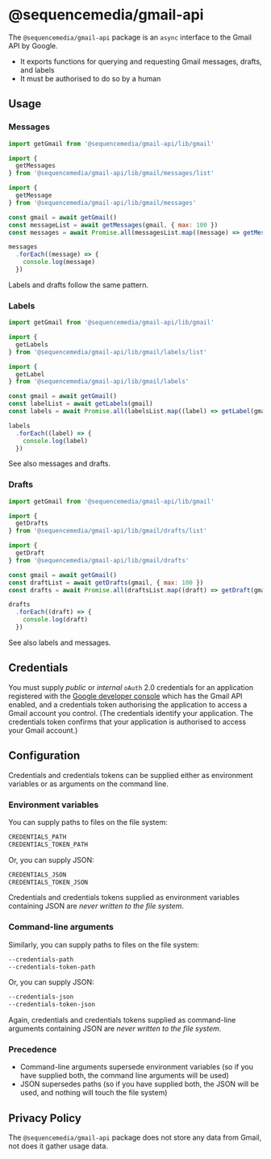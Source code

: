 # @sequencemedia/gmail-api

The `@sequencemedia/gmail-api` package is an `async` interface to the Gmail API by Google.

* It exports functions for querying and requesting Gmail messages, drafts, and labels
* It must be authorised to do so by a human

## Usage

### Messages

```javascript
import getGmail from '@sequencemedia/gmail-api/lib/gmail'

import {
  getMessages
} from '@sequencemedia/gmail-api/lib/gmail/messages/list'

import {
  getMessage
} from '@sequencemedia/gmail-api/lib/gmail/messages'

const gmail = await getGmail()
const messageList = await getMessages(gmail, { max: 100 })
const messages = await Promise.all(messagesList.map((message) => getMessage(gmail, message)))

messages
  .forEach((message) => {
    console.log(message)
  })
```

Labels and drafts follow the same pattern.

### Labels

```javascript
import getGmail from '@sequencemedia/gmail-api/lib/gmail'

import {
  getLabels
} from '@sequencemedia/gmail-api/lib/gmail/labels/list'

import {
  getLabel
} from '@sequencemedia/gmail-api/lib/gmail/labels'

const gmail = await getGmail()
const labelList = await getLabels(gmail)
const labels = await Promise.all(labelsList.map((label) => getLabel(gmail, label)))

labels
  .forEach((label) => {
    console.log(label)
  })
```

See also messages and drafts.

### Drafts
```javascript
import getGmail from '@sequencemedia/gmail-api/lib/gmail'

import {
  getDrafts
} from '@sequencemedia/gmail-api/lib/gmail/drafts/list'

import {
  getDraft
} from '@sequencemedia/gmail-api/lib/gmail/drafts'

const gmail = await getGmail()
const draftList = await getDrafts(gmail, { max: 100 })
const drafts = await Promise.all(draftsList.map((draft) => getDraft(gmail, draft)))

drafts
  .forEach((draft) => {
    console.log(draft)
  })
```

See also labels and messages.


## Credentials

You must supply _public_ or _internal_ `oAuth` 2.0 credentials for an application registered with the [Google developer console](https://console.developers.google.com) which has the Gmail API enabled, and a credentials token authorising the application to access a Gmail account you control. (The credentials identify your application. The credentials token confirms that your application is authorised to access your Gmail account.)

## Configuration

Credentials and credentials tokens can be supplied either as environment variables or as arguments on the command line.

### Environment variables

You can supply paths to files on the file system:

```bash
CREDENTIALS_PATH
CREDENTIALS_TOKEN_PATH
```

Or, you can supply JSON:

```bash
CREDENTIALS_JSON
CREDENTIALS_TOKEN_JSON
```

Credentials and credentials tokens supplied as environment variables containing JSON are _never written to the file system_.

### Command-line arguments

Similarly, you can supply paths to files on the file system:

```bash
--credentials-path
--credentials-token-path
```

Or, you can supply JSON:

```bash
--credentials-json
--credentials-token-json
```

Again, credentials and credentials tokens supplied as command-line arguments containing JSON are _never written to the file system_.

### Precedence

* Command-line arguments supersede environment variables (so if you have supplied both, the command line arguments will be used)
* JSON supersedes paths (so if you have supplied both, the JSON will be used, and nothing will touch the file system)

## Privacy Policy

The `@sequencemedia/gmail-api` package does not store any data from Gmail, not does it gather usage data.
